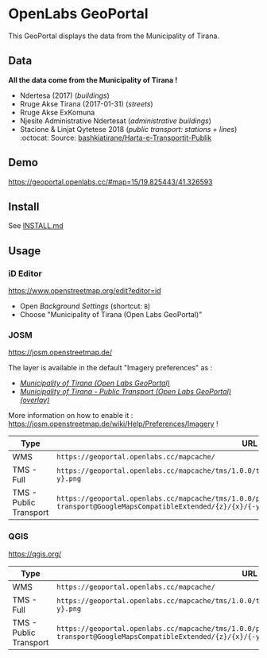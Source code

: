 # OpenLabs GeoPortal

This GeoPortal displays the data from the Municipality of Tirana.

## Data

**All the data come from the Municipality of Tirana !**

- Ndertesa (2017) (*buildings*)  
- Rruge Akse Tirana (2017-01-31) (*streets*)  
- Rruge Akse ExKomuna  
- Njesite Administrative Ndertesat (*administrative buildings*)
- Stacione & Linjat Qytetese 2018 (*public transport: stations + lines*)  
:octocat: Source: [bashkiatirane/Harta-e-Transportit-Publik](https://github.com/bashkiatirane/Harta-e-Transportit-Publik/tree/master/Stacione%20%26%20Linjat%20Qytetese%202018)

## Demo

https://geoportal.openlabs.cc/#map=15/19.825443/41.326593

## Install

See [INSTALL.md](INSTALL.md)

## Usage

### iD Editor

<https://www.openstreetmap.org/edit?editor=id>

- Open *Background Settings* (shortcut: `B`)
- Choose "Municipality of Tirana (Open Labs GeoPortal)"

### JOSM

<https://josm.openstreetmap.de/>

The layer is available in the default "Imagery preferences" as :

- [*Municipality of Tirana (Open Labs GeoPortal)*](https://josm.openstreetmap.de/wiki/Maps/Albania#MunicipalityofTiranaOpenLabsGeoPortal)
- [*Municipality of Tirana - Public Transport (Open Labs GeoPortal) (overlay)*](https://josm.openstreetmap.de/wiki/Maps/Albania#MunicipalityofTirana-PublicTransportOpenLabsGeoPortaloverlay)

More information on how to enable it : <https://josm.openstreetmap.de/wiki/Help/Preferences/Imagery> !

| Type | URL |
|------|-----|
| WMS | `https://geoportal.openlabs.cc/mapcache/` |
| TMS - Full  | `https://geoportal.openlabs.cc/mapcache/tms/1.0.0/tirana@GoogleMapsCompatibleExtended/{z}/{x}/{-y}.png` |
| TMS - Public Transport | `https://geoportal.openlabs.cc/mapcache/tms/1.0.0/public-transport@GoogleMapsCompatibleExtended/{z}/{x}/{-y}.png` |

### QGIS

<https://qgis.org/>

| Type | URL |
|------|-----|
| WMS | `https://geoportal.openlabs.cc/mapcache/` |
| TMS - Full  | `https://geoportal.openlabs.cc/mapcache/tms/1.0.0/tirana@GoogleMapsCompatibleExtended/{z}/{x}/{-y}.png` |
| TMS - Public Transport | `https://geoportal.openlabs.cc/mapcache/tms/1.0.0/public-transport@GoogleMapsCompatibleExtended/{z}/{x}/{-y}.png` |
